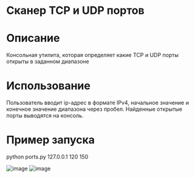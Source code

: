 # Сканер TCP и UDP портов
# Описание
Консольная утилита, которая определяет какие TCP и UDP порты открыты в заданном диапазоне
# Использование
Пользователь вводит ip-адрес в формате IPv4, начальное значение и конечное значение диапазона через пробел.
Найденные открытые порты выводятся на консоль.
# Пример запуска
python ports.py 127.0.0.1 120 150


![image](https://user-images.githubusercontent.com/71692931/163013424-ee5b94e1-e3fa-4624-ac52-3fd392bd82e2.png)
![image](https://user-images.githubusercontent.com/71692931/163012460-105edca5-0234-47aa-87b5-5229845f9c93.png)

